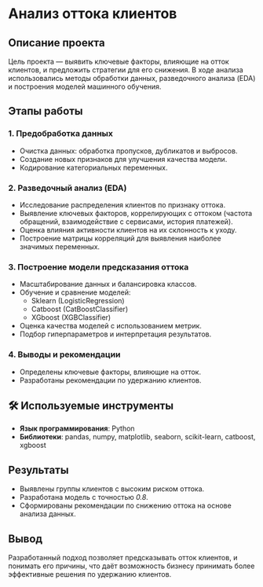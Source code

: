 # Анализ оттока клиентов

## Описание проекта  
Цель проекта — выявить ключевые факторы, влияющие на отток клиентов, и предложить стратегии для его снижения. В ходе анализа использовались методы обработки данных, разведочного анализа (EDA) и построения моделей машинного обучения.

## Этапы работы  

### 1. Предобработка данных  
- Очистка данных: обработка пропусков, дубликатов и выбросов.  
- Создание новых признаков для улучшения качества модели.  
- Кодирование категориальных переменных.  

### 2. Разведочный анализ (EDA)  
- Исследование распределения клиентов по признаку оттока.  
- Выявление ключевых факторов, коррелирующих с оттоком (частота обращений, взаимодействие с сервисами, история платежей).  
- Оценка влияния активности клиентов на их склонность к уходу.  
- Построение матрицы корреляций для выявления наиболее значимых переменных.  

### 3. Построение модели предсказания оттока  
- Масштабирование данных и балансировка классов.  
- Обучение и сравнение моделей:  
  - Sklearn (LogisticRegression)
  - Catboost (CatBoostClassifier)
  - XGboost (XGBClassifier)
- Оценка качества моделей с использованием метрик.  
- Подбор гиперпараметров и интерпретация результатов.  

### 4. Выводы и рекомендации  
- Определены ключевые факторы, влияющие на отток.  
- Разработаны рекомендации по удержанию клиентов.  

## 🛠 Используемые инструменты  
- **Язык программирования**: Python  
- **Библиотеки**: pandas, numpy, matplotlib, seaborn, scikit-learn, catboost, xgboost

## Результаты  
- Выявлены группы клиентов с высоким риском оттока.  
- Разработана модель с точностью *0.8*.  
- Сформированы рекомендации по снижению оттока на основе анализа данных.  

## Вывод  
Разработанный подход позволяет предсказывать отток клиентов, и понимать его причины, что даёт возможность бизнесу принимать более эффективные решения по удержанию клиентов.  
